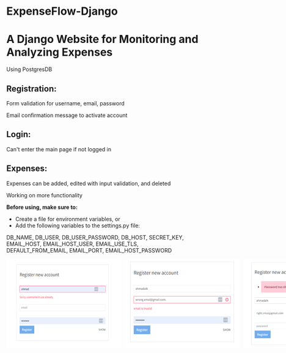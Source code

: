 # ExpenseFlow-Django
<head>
    <title>Django Expense Monitoring Website</title>
</head>

<body>
    <h1>A Django Website for Monitoring and Analyzing Expenses</h1>
    <p>Using PostgresDB</p>
    <h2>Registration:</h2>
    <p>Form validation for username, email, password</p>
    <p>Email confirmation message to activate account</p>
    <h2>Login:</h2>
    <p>Can't enter the main page if not logged in</p>
    <h2>Expenses:</h2>
    <p>Expenses can be added, edited with input validation, and deleted</p>
    <p>Working on more functionality</p>
    <p><strong>Before using, make sure to:</strong></p>
    <ul>
        <li>Create a file for environment variables, or</li>
        <li>Add the following variables to the settings.py file:</li>
    </ul>
    <p>DB_NAME, DB_USER, DB_USER_PASSWORD, DB_HOST, SECRET_KEY, EMAIL_HOST, EMAIL_HOST_USER, EMAIL_USE_TLS,
        DEFAULT_FROM_EMAIL, EMAIL_PORT, EMAIL_HOST_PASSWORD</p>
</body>

<div style="display: flex;">
  
  <img src="screenshots/register1.PNG" alt="MAP" width="300" style="margin-right: 10px;">
  <img src="screenshots/register2.PNG" alt="DESC" width="300" style="margin-right: 10px;">
  <img src="screenshots/register3.PNG" alt="IMG" width="300" style="margin-right: 10px;">
  <img src="screenshots/expenses.PNG" alt="MAP" width="900"style="margin-right: 10px;">
  <img src="screenshots/addexpense.PNG" alt="MAP" width="900"style="margin-right: 10px;">
</div>

